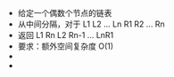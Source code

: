 - 给定一个偶数个节点的链表
- 从中间分隔，对于 L1 L2 ... Ln R1 R2 ... Rn
- 返回 L1 Rn L2 Rn-1 ... LnR1
- 要求：额外空间复杂度 O(1)
-
-
